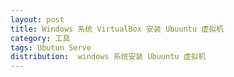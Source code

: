```yaml
---
layout: post
title: Windows 系统 VirtualBox 安装 Ubuuntu 虚拟机
category: 工具
tags: Ubutun Serve
distribution:  windows 系统安装 Ubuuntu 虚拟机
---
```


